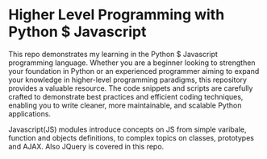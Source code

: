 # Higher Level Programming with Python $ Javascript
This repo demonstrates my learning in the Python $ Javascript programming language.
Whether you are a beginner looking to strengthen your foundation in Python or an experienced programmer aiming to expand your knowledge in higher-level programming paradigms, this repository provides a valuable resource. The code snippets and scripts are carefully crafted to demonstrate best practices and efficient coding techniques, enabling you to write cleaner, more maintainable, and scalable Python applications.

Javascript(JS) modules introduce concepts on JS from simple varibale, function and objects definitions, to complex topics on classes, prototypes and AJAX. Also JQuery is covered in this repo.

